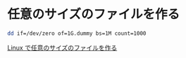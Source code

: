 # 任意のサイズのファイルを作る

```bash
dd if=/dev/zero of=1G.dummy bs=1M count=1000
```

[Linux で任意のサイズのファイルを作る](https://qiita.com/toshihirock/items/6cb99a85d86f524bc153)

